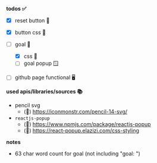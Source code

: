 **todos ✅**
- [x] reset button 🔂
- [x] button css 🎨
- [ ] goal 🎯
    - [x] css 🎨
    - [ ] goal popup 🪟
- [ ] github page functional 🖥️


**used apis/libraries/sources 📚**
- pencil svg
    - (🔗) https://iconmonstr.com/pencil-14-svg/ 
- `reactjs-popup`
    - (🔗) https://www.npmjs.com/package/reactjs-popup
    - (🔗) https://react-popup.elazizi.com/css-styling

**notes**
- 63 char word count for goal (not including "goal: ")